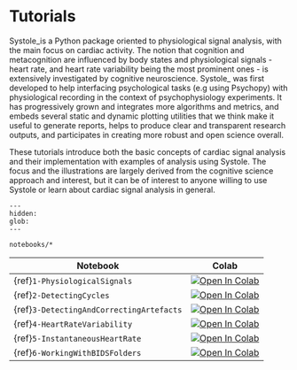 # Tutorials

Systole_is a Python package oriented to physiological signal analysis, with the main focus on cardiac activity. The notion that cognition and metacognition are influenced by body states and physiological signals - heart rate, and heart rate variability being the most prominent ones - is extensively investigated by cognitive neuroscience. Systole_ was first developed to help
interfacing psychological tasks (e.g using Psychopy) with physiological recording in the context of psychophysiology experiments. It has progressively grown and integrates more algorithms and metrics, and embeds several static and dynamic plotting utilities that we think make it useful to generate reports, helps to produce clear and transparent research outputs, and participates in creating more robust and open science overall.

These tutorials introduce both the basic concepts of cardiac signal analysis and their implementation with examples of analysis using Systole. The focus and the illustrations are largely derived from the cognitive science approach and interest, but it can be of interest to anyone willing to use Systole or learn about cardiac signal analysis in general.

```{toctree}
---
hidden:
glob:
---

notebooks/*

```

| Notebook | Colab |
| --- | ---|
| {ref}`1-PhysiologicalSignals` | [![Open In Colab](https://colab.research.google.com/assets/colab-badge.svg)](https://colab.research.google.com/github/embodied-computation-group/systole/blob/dev/docs/source/notebooks/1-PhysiologicalSignals.ipynb)
| {ref}`2-DetectingCycles` | [![Open In Colab](https://colab.research.google.com/assets/colab-badge.svg)](https://colab.research.google.com/github/embodied-computation-group/systole/blob/dev/docs/source/notebooks/2-DetectingCycles.ipynb)
| {ref}`3-DetectingAndCorrectingArtefacts` | [![Open In Colab](https://colab.research.google.com/assets/colab-badge.svg)](https://colab.research.google.com/github/embodied-computation-group/systole/blob/dev/docs/source/notebooks/3-DetectingAndCorrectingArtefacts.ipynb)
| {ref}`4-HeartRateVariability` | [![Open In Colab](https://colab.research.google.com/assets/colab-badge.svg)](https://colab.research.google.com/github/embodied-computation-group/systole/blob/dev/docs/source/notebooks/4-HeartRateVariability.ipynb)
| {ref}`5-InstantaneousHeartRate` | [![Open In Colab](https://colab.research.google.com/assets/colab-badge.svg)](https://colab.research.google.com/github/embodied-computation-group/systole/blob/dev/docs/source/notebooks/5-InstantaneousHeartRate.ipynb)
| {ref}`6-WorkingWithBIDSFolders` | [![Open In Colab](https://colab.research.google.com/assets/colab-badge.svg)](https://colab.research.google.com/github/embodied-computation-group/systole/blob/dev/docs/source/notebooks/6-WorkingWithBIDSFolders.ipynb)

